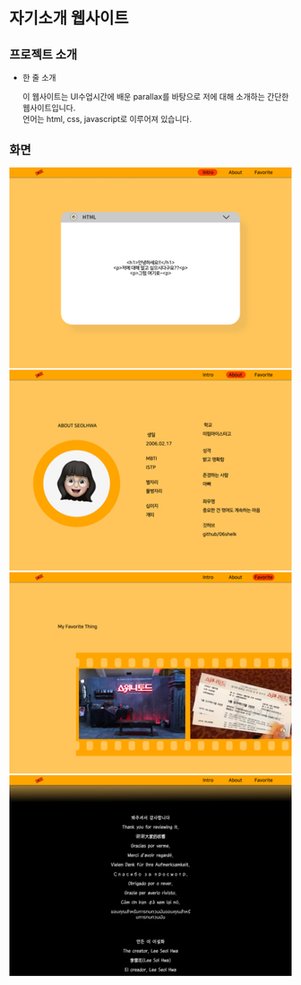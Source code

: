 # 자기소개 웹사이트

## 프로젝트 소개

- 한 줄 소개
    
    이 웹사이트는 UI수업시간에 배운 parallax를 바탕으로 저에 대해 소개하는 간단한 웹사이트입니다.
    <br>언어는 html, css, javascript로 이루어져 있습니다.

## 화면
<img src="img/mdImg/intro.png" width="600">
<img src="img/mdImg/main.png" width="600">
<img src="img/mdImg/favorite.png" width="600">
<img src="img/mdImg/ending.png" width="600">
